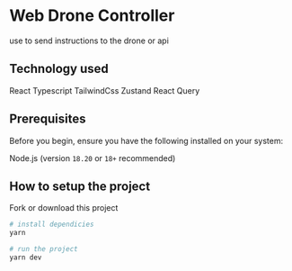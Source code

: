 # Web Drone Controller

use to send instructions to the drone or api

## Technology used

React
Typescript
TailwindCss
Zustand
React Query

## Prerequisites

Before you begin, ensure you have the following installed on your system:

Node.js (version `18.20` or `18+` recommended)

## How to setup the project

Fork or download this project

```sh
# install dependicies
yarn

# run the project
yarn dev
```
